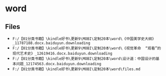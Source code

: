 # word

## Files

- `F:/【01分类书籍】\kindle好书\更新9\MOBI\定制20本\word\《中国美学史大纲》_11787188.docx.baiduyun.downloading`
- `F:/【01分类书籍】\kindle好书\更新9\MOBI\定制20本\word\《视觉革命  “观看”的现代艺术史》_12619416.docx.baiduyun.downloading`
- `F:/【01分类书籍】\kindle好书\更新9\MOBI\定制20本\word\设计道：中国设计的基本问题_12174563.docx.baiduyun.downloading`
- `F:/【01分类书籍】\kindle好书\更新9\MOBI\定制20本\word\files.md`

